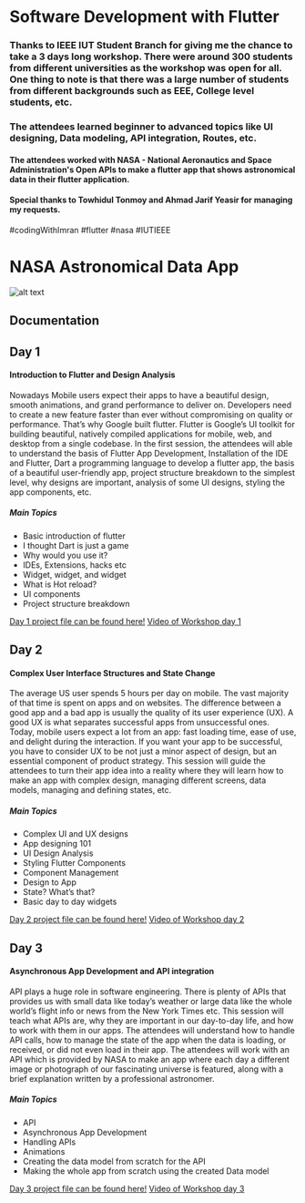 # Software Development with Flutter

### Thanks to IEEE IUT Student Branch for giving me the chance to take a 3 days long workshop. There were around 300 students from different universities as the workshop was open for all. One thing to note is that there was a large number of students from different backgrounds such as EEE, College level students, etc. 

### The attendees learned beginner to advanced topics like UI designing, Data modeling, API integration, Routes, etc. 

#### The attendees worked with NASA - National Aeronautics and Space Administration's Open APIs to make a flutter app that shows astronomical data in their flutter application. 

#### Special thanks to Towhidul Tonmoy and Ahmad Jarif Yeasir for managing my requests. 
#codingWithImran #flutter #nasa #IUTIEEE

# NASA Astronomical Data App
![alt text](https://i.ibb.co/KFyGvdN/IUT-IEEE-Day-3.png "Logo Title Text 1")

## Documentation
## Day 1
#### Introduction to Flutter and Design Analysis
Nowadays Mobile users expect their apps to have a beautiful design, smooth animations, and grand performance to deliver on. Developers need to create a new feature faster than ever without compromising on quality or performance. That’s why Google built flutter. Flutter is Google’s UI toolkit for building beautiful, natively
compiled applications for mobile, web, and desktop from a single codebase. In the first session, the attendees will able to understand the basis of Flutter App Development, Installation of the IDE and Flutter, Dart a programming language to develop a flutter app, the basis of a beautiful user-friendly app, project structure breakdown to the simplest level, why designs are important, analysis of some UI designs, styling the app components, etc. 
##### Main Topics
- Basic introduction of flutter
- I thought Dart is just a game
- Why would you use it?
- IDEs, Extensions, hacks etc
- Widget, widget, and widget
- What is Hot reload?
- UI components
- Project structure breakdown

[Day 1 project file can be found here!](https://github.com/ImranSefat/Software-Development-with-Flutter/tree/main/day_1)
[Video of Workshop day 1](https://drive.google.com/file/d/10FAcnF20ZiF19qRXQC0jhaKpvr922S0F/view?usp=sharing)


## Day 2
#### Complex User Interface Structures and State Change
The average US user spends 5 hours per day on mobile. The vast majority of that time is spent on apps and on websites. The difference between a good app and a bad app is usually the quality of its user experience (UX). A good UX is what separates successful apps from unsuccessful ones. Today, mobile users expect a lot from an app: fast loading time, ease of use, and delight during the interaction. If you want your app to be successful, you have to consider UX to be not just a minor aspect of design, but an essential component of product strategy. This session will guide the attendees to turn their app idea into a reality where they will learn how to
make an app with complex design, managing different screens, data models, managing and defining states, etc.
##### Main Topics
- Complex UI and UX designs
- App designing 101
- UI Design Analysis
- Styling Flutter Components
- Component Management
- Design to App
- State? What’s that?
- Basic day to day widgets

[Day 2 project file can be found here!](https://github.com/ImranSefat/Software-Development-with-Flutter/tree/main/day_2)
[Video of Workshop day 2](https://drive.google.com/file/d/1Um4HebRdJOHW3ODb3a2YmD6SOUrFTTm7/view?usp=sharing)

## Day 3 
#### Asynchronous App Development and API integration
API plays a huge role in software engineering. There is plenty of APIs that provides us with small data like today’s weather or large data like the whole world’s flight info or news from the New York Times etc. This session will teach what APIs are, why they are important in our day-to-day life, and how to work with them in our apps. The attendees will understand how to handle API calls, how to manage the state of the app when the data is loading, or received, or did not even load in their app. The attendees will work with an API which is
provided by NASA to make an app where each day a different image or photograph of our fascinating universe is featured, along with a brief explanation written by a professional astronomer.

##### Main Topics
- API
- Asynchronous App Development
- Handling APIs
- Animations
- Creating the data model from scratch for the API
- Making the whole app from scratch using the created Data model

[Day 3 project file can be found here!](https://github.com/ImranSefat/Software-Development-with-Flutter/tree/main/day_3)
[Video of Workshop day 3](https://drive.google.com/file/d/1jVdw_tiClXTO5_bEvF3QAR0A5NO8SKlW/view?usp=sharing)







